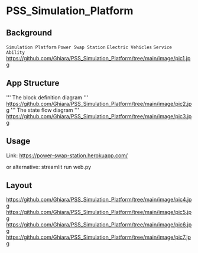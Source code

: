 # PSS_Simulation_Platform

## Background
`Simulation Platform` `Power Swap Station`  `Electric Vehicles` `Service Ability`
https://github.com/Ghiara/PSS_Simulation_Platform/tree/main/image/pic1.jpg

## App Structure
'''
The block definition diagram
'''
https://github.com/Ghiara/PSS_Simulation_Platform/tree/main/image/pic2.jpg
'''
The state flow diagram
'''
https://github.com/Ghiara/PSS_Simulation_Platform/tree/main/image/pic3.jpg

## Usage
Link: https://power-swap-station.herokuapp.com/

or alternative: streamlit run web.py

## Layout
https://github.com/Ghiara/PSS_Simulation_Platform/tree/main/image/pic4.jpg
https://github.com/Ghiara/PSS_Simulation_Platform/tree/main/image/pic5.jpg
https://github.com/Ghiara/PSS_Simulation_Platform/tree/main/image/pic6.jpg
https://github.com/Ghiara/PSS_Simulation_Platform/tree/main/image/pic7.jpg
